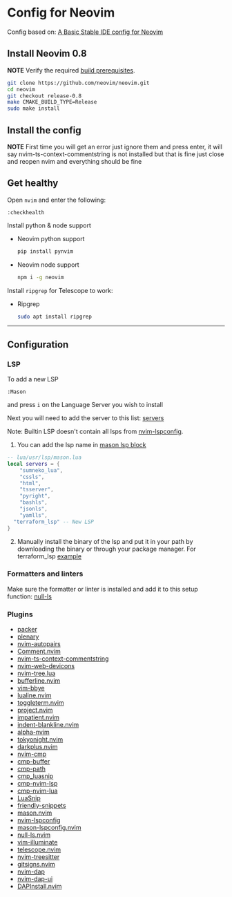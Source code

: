 # Config for Neovim

Config based on: [A Basic Stable IDE config for Neovim](https://github.com/LunarVim/nvim-basic-ide)

## Install Neovim 0.8

**NOTE** Verify the required [build prerequisites](https://github.com/neovim/neovim/wiki/Building-Neovim#build-prerequisites).

```sh
git clone https://github.com/neovim/neovim.git
cd neovim
git checkout release-0.8
make CMAKE_BUILD_TYPE=Release
sudo make install
```

## Install the config

**NOTE** First time you will get an error just ignore them and press enter, it will say nvim-ts-context-commentstring is not installed but that is fine just close and reopen nvim and everything should be fine

## Get healthy

Open `nvim` and enter the following:

```
:checkhealth
```

Install python & node support

-   Neovim python support

    ```sh
    pip install pynvim
    ```

-   Neovim node support

    ```sh
    npm i -g neovim
    ```

Install `ripgrep` for Telescope to work:

-   Ripgrep

    ```sh
    sudo apt install ripgrep
    ```

---

## Configuration

### LSP

To add a new LSP

```
:Mason
```

and press `i` on the Language Server you wish to install

Next you will need to add the server to this list: [servers](https://github.com/LunarVim/nvim-basic-ide/blob/0e65f504f634026f5765ce6a092612d385d6306d/lua/user/lsp/mason.lua#L1)

Note: Builtin LSP doesn't contain all lsps from [nvim-lspconfig](https://github.com/neovim/nvim-lspconfig/blob/master/doc/server_configurations.md#terraform_lsp).

1. You can add the lsp name in [mason lsp block](https://github.com/LunarVim/nvim-basic-ide/blob/f03955dc1e5879164f9229d44d98ca81a948cbfb/lua/user/lsp/mason.lua#L1-L10)

```lua
-- lua/usr/lsp/mason.lua
local servers = {
	"sumneko_lua",
	"cssls",
	"html",
	"tsserver",
	"pyright",
	"bashls",
	"jsonls",
	"yamlls",
  "terraform_lsp" -- New LSP
}
```

2. Manually install the binary of the lsp and put it in your path by downloading the binary or through your package manager. For terraform_lsp [example](https://github.com/juliosueiras/terraform-lsp/releases)

### Formatters and linters

Make sure the formatter or linter is installed and add it to this setup function: [null-ls](https://github.com/LunarVim/nvim-basic-ide/blob/0e65f504f634026f5765ce6a092612d385d6306d/lua/user/lsp/null-ls.lua#L12)

### Plugins

-   [packer](https://github.com/wbthomason/packer.nvim)
-   [plenary](https://github.com/nvim-lua/plenary.nvim)
-   [nvim-autopairs](https://github.com/windwp/nvim-autopairs)
-   [Comment.nvim](https://github.com/numToStr/Comment.nvim)
-   [nvim-ts-context-commentstring](https://github.com/JoosepAlviste/nvim-ts-context-commentstring)
-   [nvim-web-devicons](https://github.com/kyazdani42/nvim-web-devicons)
-   [nvim-tree.lua](https://github.com/kyazdani42/nvim-tree.lua)
-   [bufferline.nvim](https://github.com/akinsho/bufferline.nvim)
-   [vim-bbye](https://github.com/moll/vim-bbye)
-   [lualine.nvim](https://github.com/nvim-lualine/lualine.nvim)
-   [toggleterm.nvim](https://github.com/akinsho/toggleterm.nvim)
-   [project.nvim](https://github.com/ahmedkhalf/project.nvim)
-   [impatient.nvim](https://github.com/lewis6991/impatient.nvim)
-   [indent-blankline.nvim](https://github.com/lukas-reineke/indent-blankline.nvim)
-   [alpha-nvim](https://github.com/goolord/alpha-nvim)
-   [tokyonight.nvim](https://github.com/folke/tokyonight.nvim)
-   [darkplus.nvim](https://github.com/LunarVim/darkplus.nvim)
-   [nvim-cmp](https://github.com/hrsh7th/nvim-cmp)
-   [cmp-buffer](https://github.com/hrsh7th/cmp-buffer)
-   [cmp-path](https://github.com/hrsh7th/cmp-path)
-   [cmp_luasnip](https://github.com/saadparwaiz1/cmp_luasnip)
-   [cmp-nvim-lsp](https://github.com/hrsh7th/cmp-nvim-lsp)
-   [cmp-nvim-lua](https://github.com/hrsh7th/cmp-nvim-lua)
-   [LuaSnip](https://github.com/L3MON4D3/LuaSnip)
-   [friendly-snippets](https://github.com/rafamadriz/friendly-snippets)
-   [mason.nvim](https://github.com/williamboman/mason.nvim)
-   [nvim-lspconfig](https://github.com/neovim/nvim-lspconfig)
-   [mason-lspconfig.nvim](https://github.com/williamboman/mason-lspconfig.nvim)
-   [null-ls.nvim](https://github.com/jose-elias-alvarez/null-ls.nvim)
-   [vim-illuminate](https://github.com/RRethy/vim-illuminate)
-   [telescope.nvim](https://github.com/nvim-telescope/telescope.nvim)
-   [nvim-treesitter](https://github.com/nvim-treesitter/nvim-treesitter)
-   [gitsigns.nvim](https://github.com/lewis6991/gitsigns.nvim)
-   [nvim-dap](https://github.com/mfussenegger/nvim-dap)
-   [nvim-dap-ui](https://github.com/rcarriga/nvim-dap-ui)
-   [DAPInstall.nvim](https://github.com/ravenxrz/DAPInstall.nvim)
